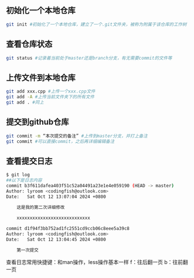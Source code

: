 ## 初始化一个本地仓库
```bash
git init #初始化了一个本地仓库，建立了一个.git文件夹，被称为附属于该仓库的工作树
```
## 查看仓库状态
```bash
git status #记录着当前处于master还是branch分支，有无需要commit的文件等
```
## 上传文件到本地仓库
```bash
git add xxx.cpp #上传一个xxx.cpp文件
git add -A #上传当前文件夹下的所有文件
git add . #同上
```
## 提交到github仓库
```bash
git commit -m “本次提交的备注” #上传到master分支，并打上备注
git commit #可以直接commit，之后再详细编辑备注
```
## 查看提交日志
```bash
$ git log
##以下是日志内容
commit b3f611dafea403f51c52a04491a23e1e4e059190 (HEAD -> master)
Author: lyroom <codingfish@outlook.com>
Date:   Sat Oct 12 13:07:04 2024 +0800

    这是我的第二次详细修改
    
    xxxxxxxxxxxxxxxxxxxxxxxxxxxx

commit d1f94f3bb752ad1fc2551cd9ccb06c8eee5a39c8
Author: lyroom <codingfish@outlook.com>
Date:   Sat Oct 12 13:04:45 2024 +0800

    第一次提交
```

查看日志常用快捷键：和man操作，less操作基本一样
f：往后翻一页
b：往前翻一页